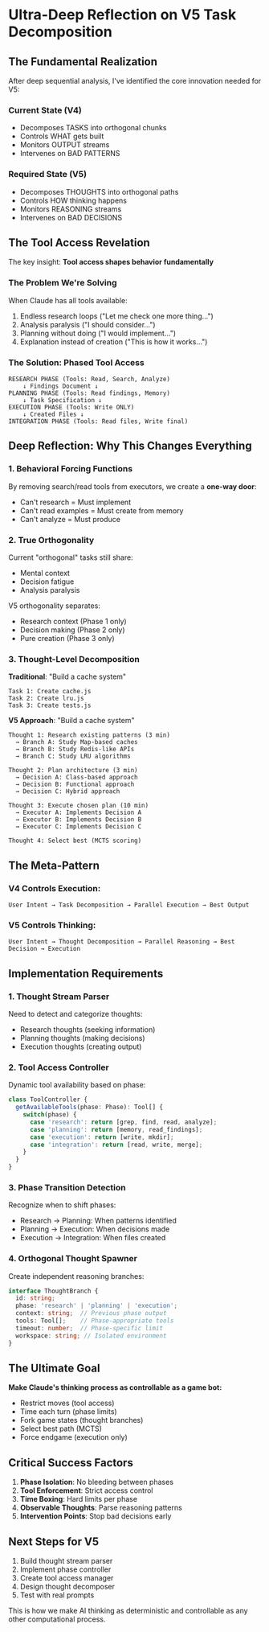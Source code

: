 # Ultra-Deep Reflection on V5 Task Decomposition

## The Fundamental Realization

After deep sequential analysis, I've identified the core innovation needed for V5:

### Current State (V4)
- Decomposes TASKS into orthogonal chunks
- Controls WHAT gets built
- Monitors OUTPUT streams
- Intervenes on BAD PATTERNS

### Required State (V5)
- Decomposes THOUGHTS into orthogonal paths
- Controls HOW thinking happens
- Monitors REASONING streams
- Intervenes on BAD DECISIONS

## The Tool Access Revelation

The key insight: **Tool access shapes behavior fundamentally**

### The Problem We're Solving
When Claude has all tools available:
1. Endless research loops ("Let me check one more thing...")
2. Analysis paralysis ("I should consider...")
3. Planning without doing ("I would implement...")
4. Explanation instead of creation ("This is how it works...")

### The Solution: Phased Tool Access

```
RESEARCH PHASE (Tools: Read, Search, Analyze)
    ↓ Findings Document ↓
PLANNING PHASE (Tools: Read findings, Memory)
    ↓ Task Specification ↓
EXECUTION PHASE (Tools: Write ONLY)
    ↓ Created Files ↓
INTEGRATION PHASE (Tools: Read files, Write final)
```

## Deep Reflection: Why This Changes Everything

### 1. Behavioral Forcing Functions
By removing search/read tools from executors, we create a **one-way door**:
- Can't research = Must implement
- Can't read examples = Must create from memory
- Can't analyze = Must produce

### 2. True Orthogonality
Current "orthogonal" tasks still share:
- Mental context
- Decision fatigue
- Analysis paralysis

V5 orthogonality separates:
- Research context (Phase 1 only)
- Decision making (Phase 2 only)
- Pure creation (Phase 3 only)

### 3. Thought-Level Decomposition

**Traditional**: "Build a cache system"
```
Task 1: Create cache.js
Task 2: Create lru.js
Task 3: Create tests.js
```

**V5 Approach**: "Build a cache system"
```
Thought 1: Research existing patterns (3 min)
  → Branch A: Study Map-based caches
  → Branch B: Study Redis-like APIs
  → Branch C: Study LRU algorithms

Thought 2: Plan architecture (3 min)
  → Decision A: Class-based approach
  → Decision B: Functional approach
  → Decision C: Hybrid approach

Thought 3: Execute chosen plan (10 min)
  → Executor A: Implements Decision A
  → Executor B: Implements Decision B
  → Executor C: Implements Decision C

Thought 4: Select best (MCTS scoring)
```

## The Meta-Pattern

### V4 Controls Execution:
```
User Intent → Task Decomposition → Parallel Execution → Best Output
```

### V5 Controls Thinking:
```
User Intent → Thought Decomposition → Parallel Reasoning → Best Decision → Execution
```

## Implementation Requirements

### 1. Thought Stream Parser
Need to detect and categorize thoughts:
- Research thoughts (seeking information)
- Planning thoughts (making decisions)
- Execution thoughts (creating output)

### 2. Tool Access Controller
Dynamic tool availability based on phase:
```typescript
class ToolController {
  getAvailableTools(phase: Phase): Tool[] {
    switch(phase) {
      case 'research': return [grep, find, read, analyze];
      case 'planning': return [memory, read_findings];
      case 'execution': return [write, mkdir];
      case 'integration': return [read, write, merge];
    }
  }
}
```

### 3. Phase Transition Detection
Recognize when to shift phases:
- Research → Planning: When patterns identified
- Planning → Execution: When decisions made
- Execution → Integration: When files created

### 4. Orthogonal Thought Spawner
Create independent reasoning branches:
```typescript
interface ThoughtBranch {
  id: string;
  phase: 'research' | 'planning' | 'execution';
  context: string;  // Previous phase output
  tools: Tool[];    // Phase-appropriate tools
  timeout: number;  // Phase-specific limit
  workspace: string; // Isolated environment
}
```

## The Ultimate Goal

**Make Claude's thinking process as controllable as a game bot:**
- Restrict moves (tool access)
- Time each turn (phase limits)
- Fork game states (thought branches)
- Select best path (MCTS)
- Force endgame (execution only)

## Critical Success Factors

1. **Phase Isolation**: No bleeding between phases
2. **Tool Enforcement**: Strict access control
3. **Time Boxing**: Hard limits per phase
4. **Observable Thoughts**: Parse reasoning patterns
5. **Intervention Points**: Stop bad decisions early

## Next Steps for V5

1. Build thought stream parser
2. Implement phase controller
3. Create tool access manager
4. Design thought decomposer
5. Test with real prompts

This is how we make AI thinking as deterministic and controllable as any other computational process.
